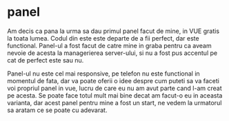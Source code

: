 # panel

Am decis ca pana la urma sa dau primul panel facut de mine, in VUE gratis la toata lumea. Codul din este este departe de a fii perfect, dar este functional. 
Panel-ul a fost facut de catre mine in graba pentru ca aveam nevoie de acesta la managerierea server-ului, si nu a fost pus accentul pe cat de perfect este sau nu.

Panel-ul nu este cel mai responsive, pe telefon nu este functional in momentul de fata, dar va poate oferii o idee despre cum puteti sa va faceti voi propriul panel in vue, 
lucru de care eu nu am avut parte cand l-am creat pe acesta. Se poate face totul mult mai bine decat am facut-o eu in aceasta varianta, dar acest panel pentru mine a fost un start, 
ne vedem la urmatorul sa aratam ce se poate cu adevarat.
